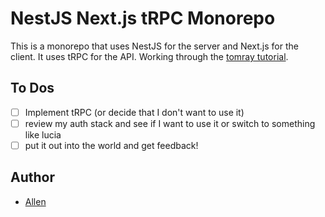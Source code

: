 # NestJS Next.js tRPC Monorepo

This is a monorepo that uses NestJS for the server and Next.js for the client. It uses tRPC for the API. Working through the [tomray tutorial](https://www.tomray.dev/nestjs-nextjs-trpc).

## To Dos

- [ ] Implement tRPC (or decide that I don't want to use it)
- [ ] review my auth stack and see if I want to use it or switch to something like lucia
- [ ] put it out into the world and get feedback!

## Author

- [Allen](https://github.com/allen-n)
